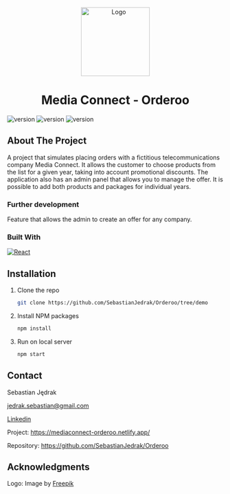 <!-- PROJECT LOGO -->
<a name="readme-top"></a>

<br />
<div align="center">
<img src="https://github.com/SebastianJedrak/Orderoo/assets/115486676/da77b486-acfd-4f96-8c2a-2981a759d04f" alt="Logo" width="160" height="160">

  <h1 align="center">Media Connect - Orderoo</h1>

</div>

![version](https://img.shields.io/github/last-commit/SebastianJedrak/PriceSweeper)
![version](https://img.shields.io/github/v/release/SebastianJedrak/PriceSweeper?include_prereleases)
![version](https://img.shields.io/github/languages/top/SebastianJedrak/PriceSweeper)

<!-- ABOUT THE PROJECT -->
## About The Project

A project that simulates placing orders with a fictitious telecommunications company Media Connect. It allows the customer to choose products from the list for a given year, taking into account promotional discounts. The application also has an admin panel that allows you to manage the offer. It is possible to add both products and packages for individual years.

### Further development

Feature that allows the admin to create an offer for any company.

### Built With

[![React][React.js]][React-url]


## Installation

1. Clone the repo
   ```sh
   git clone https://github.com/SebastianJedrak/Orderoo/tree/demo
   ```
2. Install NPM packages
   ```sh
   npm install
   ```
3. Run on local server
   ```sh
   npm start
   ```

## Contact

Sebastian Jędrak

jedrak.sebastian@gmail.com

<a href="https://www.linkedin.com/in/sebastian-j%C4%99drak-495127233/"> Linkedin </a>

Project: https://mediaconnect-orderoo.netlify.app/

Repository: https://github.com/SebastianJedrak/Orderoo

## Acknowledgments

Logo: Image by <a href="https://www.freepik.com/free-psd/gradient-arrows-design_41916004.htm#page=3&query=arrow%20connect&position=14&from_view=search&track=ais">Freepik</a>

[React.js]: https://img.shields.io/badge/React-20232A?style=for-the-badge&logo=react&logoColor=61DAFB
[React-url]: https://reactjs.org/
